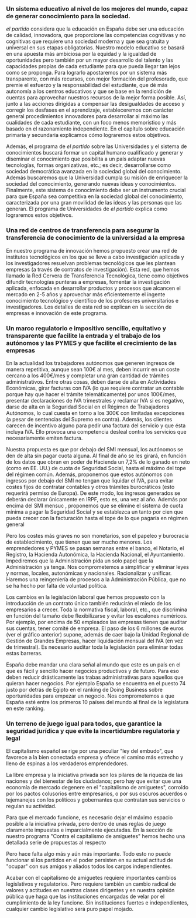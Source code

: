 ### Un sistema educativo al nivel de los mejores del mundo, capaz de generar conocimiento para la sociedad.
*el partido* considera que la educación en España debe ser una educación de calidad,
innovadora, que proporcione las competencias cognitivas y no cognitivas que requiere
una sociedad moderna y que sea gratuita y universal en sus etapas obligatorias. Nuestro
modelo educativo se basará en una apuesta más ambiciosa por la equidad y la igualdad
de oportunidades pero también por un mayor desarrollo del talento y las capacidades
propias de cada estudiante para que pueda llegar tan lejos como se proponga. Para
lograrlo apostaremos por un sistema más transparente, con más recursos, con mejor
formación del profesorado, que premie el esfuerzo y la responsabilidad del estudiante, que
dé más autonomía a los centros educativos y que se base en la rendición de cuentas para
aprovechar nuestros recursos de la mejor forma posible. Así, junto a las acciones dirigidas
a compensar las desigualdades de acceso y corregir los desfases en el aprendizaje,
estableceremos con carácter general procedimientos innovadores para desarrollar al
máximo las cualidades de cada estudiante, con un foco menos memorístico y más basado
en el razonamiento independiente. En el capítulo sobre educación primaria y secundaria
explicamos cómo lograremos estos objetivos.

Además, el programa de *el partido* sobre las Universidades y el sistema de
conocimientos buscará formar un capital humano cualificado y generar y diseminar el
conocimiento que posibilita a un país adaptar nuevas tecnologías, formas organizativas,
etc.; es decir, desarrollarse como sociedad democrática avanzada en la sociedad global
del conocimiento. Además buscaremos que la Universidad cumpla su misión de
enriquecer la sociedad del conocimiento, generando nuevas ideas y conocimientos.
Finalmente, este sistema de conocimiento debe ser un instrumento crucial para que
España sea competitiva en la sociedad global del conocimiento, caracterizada por una
gran movilidad de las ideas y las personas que las generan. El programa de Universidades
de *el partido* explica como lograremos estos objetivos.

### Una red de centros de transferencia para asegurar la transferencia de conocimiento de la universidad a la empresa
En nuestro programa de innovación hemos propuesto crear una red de institutos
tecnológicos en los que se lleve a cabo investigación aplicada y los investigadores
resuelvan problemas tecnológicos que les plantean empresas (a través de contratos de
investigación). Esta red, que hemos llamado la Red Cervera de Transferencia Tecnológica,
tiene como objetivos difundir tecnologías punteras a empresas, fomentar la investigación
aplicada, enfocada en desarrollar productos y procesos que alcancen el mercado en 2-5
años y aprovechar más eficientemente el ingente conocimiento tecnológico y científico
de los profesores universitarios e investigadores. Los detalles de esta red se explican en
la sección de empresas e innovación de este programa.

### Un marco regulatorio e impositivo sencillo, equitativo y transparente que facilite la entrada y el trabajo de los autónomos y las PYMES y que facilite el crecimiento de las empresas
En la actualidad los trabajadores autónomos que generen ingresos de manera repetitiva,
aunque sean 100€ al mes, deben incurrir en un coste cercano a los 400€/mes y completar
una gran cantidad de trámites administrativos. Entre otras cosas, deben darse de alta en
Actividades Económicas, girar facturas con IVA (lo que requiere contratar un contable
porque hay que hacer el trámite telemáticamente) por unos 100€/mes, presentar
declaraciones de IVA trimestrales y reclamar IVA si es negativo, darse de alta en la
Seguridad Social en el Régimen de Trabajadores Autónomos, lo cual cuesta en torno a los
300€ con limitadas excepciones (a pesar de sentencias del Supremo en contra). Además,
los clientes carecen de incentivo alguno para pedir una factura del servicio y que ésta
incluya IVA. Ello provoca una competencia desleal contra los servicios que
necesariamente emiten factura.

Nuestra propuesta es que por debajo del SMI mensual, los autónomos se den de alta
sin pagar cuota alguna. Al final de año se les girará, en función de los datos que obran
en poder de Hacienda un 7,2% de lo ganado en neto (como en EE. UU.) de cuota de
Seguridad Social, hasta el máximo del tope del régimen común. Además, proponemos que
estos autónomos con ingresos por debajo del SMI no tengan que liquidar el IVA, para evitar
costes fijos de contratar contables y otros trámites burocráticos (esto requerirá permiso
de Europa). De este modo, los ingresos generados se deberán declarar únicamente en
IRPF, esto es, una vez al año. Además por encima del SMI mensuc , proponemos que se
elimine el sistema de cuota mínima a pagar la Seguridad Social y se establezca un tanto
por cien que pueda crecer con la facturación hasta el tope de lo que pagaría en régimen
general

Pero los costes más graves no son monetarios, son el papeleo y burocracia de
establecimiento, que tienen que ser mucho menores. Los emprendedores y PYMES se
pasan semanas entre el banco, el Notario, el Registro, la Hacienda Autonómica, la
Hacienda Nacional, el Ayuntamiento. Impediremos que la Administración pida un solo
papel que la Administración ya tenga. Nos comprometemos a simplificar y eliminar leyes
y normas, locales, autonómicas y nacionales. Racionalizar y unificar. Haremos una
reingeniería de procesos a la Administración Pública, que no se ha hecho por falta de
voluntad política.

Los cambios en la legislación laboral que hemos propuesto con la introducción de un
contrato único también reducirán el miedo de los empresarios a crecer. Toda la normativa
fiscal, laboral, etc., que discrimina en función del tamaño debe flexibilizarse y evitar los
escalones numéricos. Por ejemplo, por encima de 50 empleados las empresas tienen que
auditar sus cuentas, tener comité de empresa. El paso de los 6 millones de euros (ver el
gráfico anterior) supone, además de caer bajo la Unidad Regional de Gestión de Grandes
Empresas, hacer liquidación mensual del IVA (en vez de trimestral). Es necesario auditar
toda la legislación para eliminar todas estas barreras.

España debe mandar una clara señal al mundo que este es un país en el que es fácil y
sencillo hacer negocios productivos y de futuro. Para eso deben reducir drásticamente
las trabas administrativas para aquellos que quieran hacer negocios. Por ejemplo
España se encuentra en el puesto 74 justo por detrás de Egipto en el ranking de Doing
Business sobre oportunidades para empezar un negocio. Nos comprometemos a que
España esté entre los primeros 10 países del mundo al final de la legislatura en este
ranking.

### Un terreno de juego igual para todos, que garantice la seguridad jurídica y que evite la incertidumbre regulatoria y legal
El capitalismo español se rige por una peculiar "ley del embudo", que favorece a la bien
conectada empresa y ofrece el camino más estrecho y lleno de espinas a los verdaderos
emprendedores.

La libre empresa y la iniciativa privada son los pilares de la riqueza de las naciones y del
bienestar de los ciudadanos; pero hay que evitar que una economía de mercado degenere
en el "capitalismo de amiguetes", corroído por los pactos colusorios entre empresarios, o
por sus oscuros acuerdos o tejemanejes con los políticos y gobernantes que contratan sus
servicios o regulan su actividad.

Para que el mercado funcione, es necesario dejar el máximo espacio posible a la iniciativa
privada, pero dentro de unas reglas de juego claramente impuestas e imparcialmente
ejecutadas. En la sección de nuestro programa "Contra el capitalismo de amiguetes"
hemos hecho una detallada serie de propuestas al respecto

Pero hace falta algo más y aún más importante. Todo esto no puede funcionar si los
partidos en el poder persisten en su actual actitud de "ocupar" con sus amigos y aliados
todos los cargos independientes.

Acabar con el capitalismo de amiguetes requiere importantes cambios legislativos y
regulatorios. Pero requiere también un cambio radical de valores y actitudes en nuestras
clases dirigentes y en nuestra opinión pública que haga que las instituciones encargadas
de velar por el cumplimiento de la ley funcione. Sin instituciones fuertes e independientes,
cualquier cambio legislativo será puro papel mojado.
